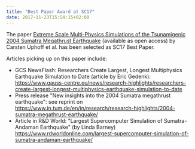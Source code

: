 ```yaml
---
title: "Best Paper Award at SC17"
date: 2017-11-23T15:54:15+02:00
---
```

The paper [Extreme Scale Multi-Physics Simulations of the Tsunamigenic 2004 Sumatra Megathrust Earthquake](https://dl.acm.org/citation.cfm?id=3126948) (available as open access) by Carsten Uphoff et al. has been selected as SC17 Best Paper. 

Articles picking up on this paper include:
- GCS NewsFlash: Researchers Create Largest, Longest Multiphysics Earthquake Simulation to Date (article by Eric Gedenk):
https://www.gauss-centre.eu/news/research-highlights/researchers-create-largest-longest-multiphysics-earthquake-simulation-to-date
- Press release "New insights into the 2004 Sumatra megathrust earthquake": see reprint on
https://www.in.tum.de/en/in/research/research-highlights/2004-sumatra-megathrust-earthquake/
- Article in R&D World: "Largest Supercomputer Simulation of Sumatra-Andaman Earthquake" (by Linda Barney)
https://www.rdworldonline.com/largest-supercomputer-simulation-of-sumatra-andaman-earthquake/